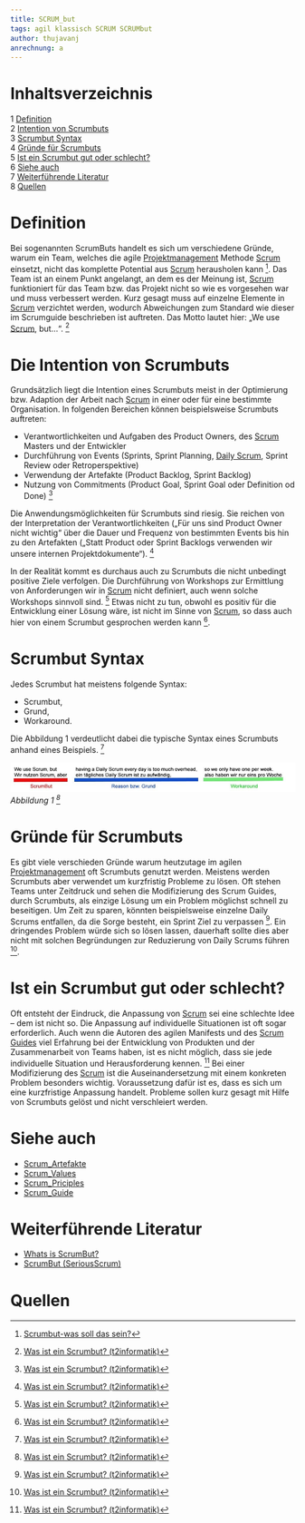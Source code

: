 ```yaml
---
title: SCRUM_but
tags: agil klassisch SCRUM SCRUMbut
author: thujavanj
anrechnung: a
---
```

# Inhaltsverzeichnis
1  [Definition](https://github.com/thujavanj/ManagingProjectsSuccessfully.github.io/blob/main/kb/SCRUM_but.md#definition)  
2  [Intention von Scrumbuts](https://github.com/thujavanj/ManagingProjectsSuccessfully.github.io/blob/main/kb/SCRUM_but.md#die-intention-von-scrumbuts)  
3  [Scrumbut Syntax](https://github.com/thujavanj/ManagingProjectsSuccessfully.github.io/blob/main/kb/SCRUM_but.md#scrumbut-syntax)  
4  [Gründe für Scrumbuts](https://github.com/thujavanj/ManagingProjectsSuccessfully.github.io/blob/main/kb/SCRUM_but.md#gr%C3%BCnde-f%C3%BCr-scrumbuts)  
5  [Ist ein Scrumbut gut oder schlecht?](https://github.com/thujavanj/ManagingProjectsSuccessfully.github.io/blob/main/kb/SCRUM_but.md#ist-ein-scrumbut-gut-oder-schlecht)  
6  [Siehe auch](https://github.com/thujavanj/ManagingProjectsSuccessfully.github.io/blob/main/kb/SCRUM_but.md#siehe-auch)  
7  [Weiterführende Literatur](https://github.com/thujavanj/ManagingProjectsSuccessfully.github.io/blob/main/kb/SCRUM_but.md#weiterf%C3%BChrende-literatur)  
8  [Quellen](https://github.com/thujavanj/ManagingProjectsSuccessfully.github.io/blob/main/kb/SCRUM_but.md#quellen)

# Definition 
Bei sogenannten ScrumButs handelt es sich um verschiedene Gründe, warum ein Team, welches die agile [Projektmanagement](https://github.com/FCN478/ManagingProjectsSuccessfully.github.io/blob/main/kb/Projektmanagement.md) Methode [Scrum](https://github.com/Harthauer/ManagingProjectsSuccessfully.github.io/blob/main/kb/SCRUM.md) einsetzt, nicht das komplette Potential aus [Scrum](https://github.com/Harthauer/ManagingProjectsSuccessfully.github.io/blob/main/kb/SCRUM.md) herausholen kann [^1]. Das Team ist an einem Punkt angelangt, an dem es der Meinung ist, [Scrum](https://github.com/Harthauer/ManagingProjectsSuccessfully.github.io/blob/main/kb/SCRUM.md) funktioniert für das Team bzw. das Projekt nicht so wie es vorgesehen war und muss verbessert werden. Kurz gesagt muss auf einzelne Elemente in [Scrum](https://github.com/Harthauer/ManagingProjectsSuccessfully.github.io/blob/main/kb/SCRUM.md) verzichtet werden, wodurch Abweichungen zum Standard wie dieser im Scrumguide beschrieben ist auftreten.  Das Motto lautet hier: „We use [Scrum](https://github.com/Harthauer/ManagingProjectsSuccessfully.github.io/blob/main/kb/SCRUM.md), but…“. [^2] 

# Die Intention von Scrumbuts
Grundsätzlich liegt die Intention eines Scrumbuts meist in der Optimierung bzw.  Adaption der Arbeit nach [Scrum](https://github.com/Harthauer/ManagingProjectsSuccessfully.github.io/blob/main/kb/SCRUM.md) in einer oder für eine bestimmte Organisation. In folgenden Bereichen können beispielsweise Scrumbuts auftreten: 
-	Verantwortlichkeiten und Aufgaben des Product Owners, des [Scrum](https://github.com/Harthauer/ManagingProjectsSuccessfully.github.io/blob/main/kb/SCRUM.md) Masters und der Entwickler 
-	Durchführung von Events (Sprints, Sprint Planning, [Daily Scrum](https://github.com/JonathanBauerFau/ManagingProjectsSuccessfully.github.io/blob/main/kb/Daily_Scrum.md), Sprint Review oder Retroperspektive)
-	Verwendung der Artefakte (Product Backlog, Sprint Backlog)
-	Nutzung von Commitments (Product Goal, Sprint Goal oder Definition od Done) [^2]

Die Anwendungsmöglichkeiten für Scrumbuts sind riesig. Sie reichen von der Interpretation der Verantwortlichkeiten („Für uns sind Product Owner nicht wichtig“ über die Dauer und Frequenz von bestimmten Events bis hin zu den Artefakten („Statt Product oder Sprint Backlogs verwenden wir unsere internen Projektdokumente“). [^2]

In der Realität kommt es durchaus auch zu Scrumbuts die nicht unbedingt positive Ziele verfolgen. Die Durchführung von Workshops zur Ermittlung von Anforderungen wir in [Scrum](https://github.com/Harthauer/ManagingProjectsSuccessfully.github.io/blob/main/kb/SCRUM.md) nicht definiert, auch wenn solche Workshops sinnvoll sind. [^2] Etwas nicht zu tun, obwohl es positiv für die Entwicklung einer Lösung wäre, ist nicht im Sinne von [Scrum](https://github.com/Harthauer/ManagingProjectsSuccessfully.github.io/blob/main/kb/SCRUM.md), so dass auch hier von einem Scrumbut gesprochen werden kann [^2].

# Scrumbut Syntax
Jedes Scrumbut hat meistens folgende Syntax: 
-	Scrumbut, 
-	Grund, 
-	Workaround.

Die Abbildung 1 verdeutlicht dabei die typische Syntax eines Scrumbuts anhand eines Beispiels. [^2]

![Beispielabbildung](SCRUM_but/scrumbut-syntax.jpeg)  
*Abbildung 1 [^2]*

# Gründe für Scrumbuts 
Es gibt viele verschieden Gründe warum heutzutage im agilen [Projektmanagement](https://github.com/FCN478/ManagingProjectsSuccessfully.github.io/blob/main/kb/Projektmanagement.md) oft Scrumbuts genutzt werden. Meistens werden Scrumbuts aber verwendet um kurzfristig Probleme zu lösen. Oft stehen Teams unter Zeitdruck und sehen die Modifizierung des Scrum Guides, durch Scrumbuts, als einzige Lösung um ein Problem möglichst schnell zu beseitigen. Um Zeit zu sparen, könnten beispielsweise einzelne Daily Scrums entfallen, da die Sorge besteht, ein Sprint Ziel zu verpassen [^2]. Ein dringendes Problem würde sich so lösen lassen, dauerhaft sollte dies aber nicht mit solchen Begründungen zur Reduzierung von Daily Scrums führen [^2]. 

# Ist ein Scrumbut gut oder schlecht?
Oft entsteht der Eindruck, die Anpassung von [Scrum](https://github.com/Harthauer/ManagingProjectsSuccessfully.github.io/blob/main/kb/SCRUM.md) sei eine schlechte Idee – dem ist nicht so. Die Anpassung auf individuelle Situationen ist oft sogar erforderlich. Auch wenn die Autoren des agilen Manifests und des [Scrum Guides](https://github.com/MrSommC/ManagingProjectsSuccessfully.github.io/blob/main/kb/Scrum_Guide.md)
 viel Erfahrung bei der Entwicklung von Produkten und der Zusammenarbeit von Teams haben, ist es nicht möglich, dass sie jede individuelle Situation und Herausforderung kennen. [^2]
Bei einer Modifizierung des [Scrum](https://github.com/Harthauer/ManagingProjectsSuccessfully.github.io/blob/main/kb/SCRUM.md) ist die Auseinandersetzung mit einem konkreten Problem besonders wichtig. Voraussetzung dafür ist es, dass es sich um eine kurzfristige Anpassung handelt. Probleme sollen kurz gesagt mit Hilfe von Scrumbuts gelöst und nicht verschleiert werden. 





# Siehe auch

* [Scrum_Artefakte](https://github.com/Christoph-Mantsch/ManagingProjectsSuccessfully.github.io/blob/main/kb/Scrum_Artefakte.md)  
* [Scrum_Values](https://github.com/Lukas1401/ManagingProjectsSuccessfully.github.io/blob/main/kb/Scrum_Values.md)
* [Scrum_Priciples](https://github.com/lianalia/ManagingProjectsSuccessfully.github.io/blob/main/kb/Scrum_Principles.md) 
* [Scrum_Guide](https://github.com/MrSommC/ManagingProjectsSuccessfully.github.io/blob/main/kb/Scrum_Guide.md)

# Weiterführende Literatur

* [Whats is ScrumBut?](https://www.scrum.org/resources/what-scrumbut)
* [ScrumBut (SeriousScrum)](https://medium.com/serious-scrum/scrumbut-10335be4a5e4)

# Quellen

[^1]: [Scrumbut-was soll das sein?](https://alphanodes.com/de/scrumbut-soll-sein) 
[^2]: [Was ist ein Scrumbut? (t2informatik)](https://t2informatik.de/wissen-kompakt/scrumbut/)

